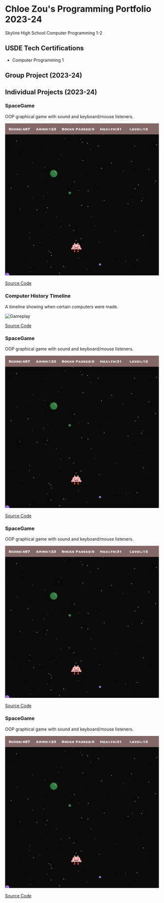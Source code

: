 # Chloe Zou's Programming Portfolio 2023-24
Skyline High School Computer Programming 1-2

## USDE Tech Certifications
* Computer Programming 1

## Group Project (2023-24)

## Individual Projects (2023-24)


### SpaceGame
OOP graphical game with sound and keyboard/mouse listeners.

![Gameplay](https://github.com/Chloe-Zou/programmingportfolio/blob/main/images/sg1.png?raw=true)

[Source Code](https://github.com/Chloe-Zou/programmingportfolio/blob/main/src/SpaceGame.zip)

### Computer History Timeline
A timeline showing when certain computers were made.

![Gameplay]([https://github.com/Chloe-Zou/programmingportfolio/blob/main/images/sg1.png?raw=true](https://github.com/Chloe-Zou/programmingportfolio/blob/main/images/timeline.png))

[Source Code](https://github.com/Chloe-Zou/programmingportfolio/blob/main/src/SpaceGame.zip)

### SpaceGame
OOP graphical game with sound and keyboard/mouse listeners.

![Gameplay](https://github.com/Chloe-Zou/programmingportfolio/blob/main/images/sg1.png?raw=true)

[Source Code](https://github.com/Chloe-Zou/programmingportfolio/blob/main/src/SpaceGame.zip)

### SpaceGame
OOP graphical game with sound and keyboard/mouse listeners.

![Gameplay](https://github.com/Chloe-Zou/programmingportfolio/blob/main/images/sg1.png?raw=true)

[Source Code](https://github.com/Chloe-Zou/programmingportfolio/blob/main/src/SpaceGame.zip)

### SpaceGame
OOP graphical game with sound and keyboard/mouse listeners.

![Gameplay](https://github.com/Chloe-Zou/programmingportfolio/blob/main/images/sg1.png?raw=true)

[Source Code](https://github.com/Chloe-Zou/programmingportfolio/blob/main/src/SpaceGame.zip)
